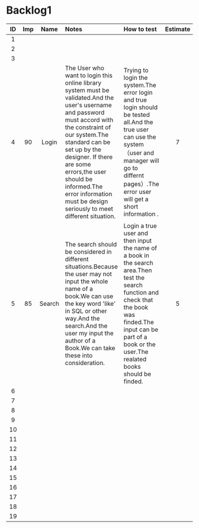 # Backlog1

|  ID  | Imp  |  Name  | Notes                                                        | How to test                                                  | Estimate |
| :--: | :--: | :----: | :----------------------------------------------------------- | :----------------------------------------------------------- | :------: |
|  1   |      |        |                                                              |                                                              |          |
|  2   |      |        |                                                              |                                                              |          |
|  3   |      |        |                                                              |                                                              |          |
|  4   |  90  | Login  | The User who want to login this online library system must be validated.And the user's username and password must accord with the constraint of our system.The standard can be set up by the designer. If there are some errors,the user should be informed.The error information must be design seriously to meet different situation. | Trying to login the system.The error login and true login should be tested all.And the true user can use the system（user and manager will go to differnt pages）.The error user will get a short information . |    7     |
|  5   |  85  | Search | The search should  be considered in  different situations.Because the user may not input the whole name of a book.We can use the key word 'like' in SQL or other way.And the search.And the user my input the author of  a Book.We can take these into consideration. | Login a true user and then input the name of a book in the search area.Then test the search function and check that the book was finded.The input can be part of a book or the user.The realated books should be finded. |    5     |
|  6   |      |        |                                                              |                                                              |          |
|  7   |      |        |                                                              |                                                              |          |
|  8   |      |        |                                                              |                                                              |          |
|  9   |      |        |                                                              |                                                              |          |
|  10  |      |        |                                                              |                                                              |          |
|  11  |      |        |                                                              |                                                              |          |
|  12  |      |        |                                                              |                                                              |          |
|  13  |      |        |                                                              |                                                              |          |
|  14  |      |        |                                                              |                                                              |          |
|  15  |      |        |                                                              |                                                              |          |
|  16  |      |        |                                                              |                                                              |          |
|  17  |      |        |                                                              |                                                              |          |
|  18  |      |        |                                                              |                                                              |          |
|  19  |      |        |                                                              |                                                              |          |

